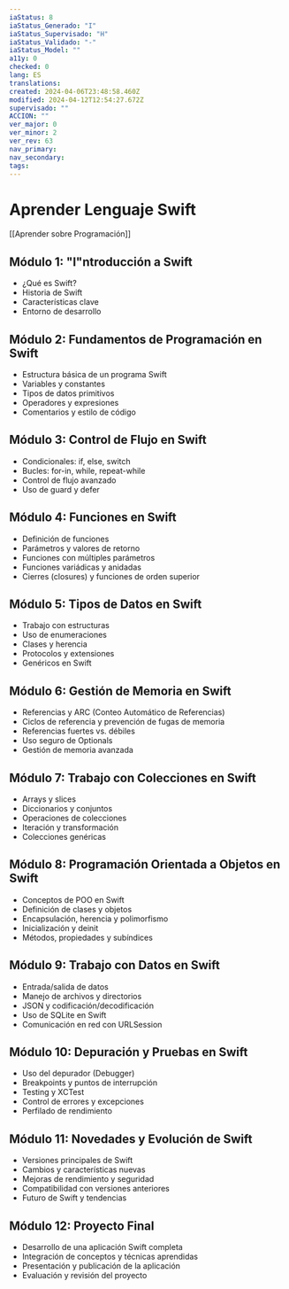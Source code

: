 ```yaml
---
iaStatus: 8
iaStatus_Generado: "I"
iaStatus_Supervisado: "H"
iaStatus_Validado: "-"
iaStatus_Model: ""
a11y: 0
checked: 0
lang: ES
translations: 
created: 2024-04-06T23:48:58.460Z
modified: 2024-04-12T12:54:27.672Z
supervisado: ""
ACCION: ""
ver_major: 0
ver_minor: 2
ver_rev: 63
nav_primary: 
nav_secondary: 
tags:
---
```

# Aprender Lenguaje Swift

[[Aprender sobre Programación]]

## Módulo 1: "I"ntroducción a Swift

- ¿Qué es Swift?
- Historia de Swift
- Características clave
- Entorno de desarrollo

## Módulo 2: Fundamentos de Programación en Swift

- Estructura básica de un programa Swift
- Variables y constantes
- Tipos de datos primitivos
- Operadores y expresiones
- Comentarios y estilo de código

## Módulo 3: Control de Flujo en Swift

- Condicionales: if, else, switch
- Bucles: for-in, while, repeat-while
- Control de flujo avanzado
- Uso de guard y defer

## Módulo 4: Funciones en Swift

- Definición de funciones
- Parámetros y valores de retorno
- Funciones con múltiples parámetros
- Funciones variádicas y anidadas
- Cierres (closures) y funciones de orden superior

## Módulo 5: Tipos de Datos en Swift

- Trabajo con estructuras
- Uso de enumeraciones
- Clases y herencia
- Protocolos y extensiones
- Genéricos en Swift

## Módulo 6: Gestión de Memoria en Swift

- Referencias y ARC (Conteo Automático de Referencias)
- Ciclos de referencia y prevención de fugas de memoria
- Referencias fuertes vs. débiles
- Uso seguro de Optionals
- Gestión de memoria avanzada

## Módulo 7: Trabajo con Colecciones en Swift

- Arrays y slices
- Diccionarios y conjuntos
- Operaciones de colecciones
- Iteración y transformación
- Colecciones genéricas

## Módulo 8: Programación Orientada a Objetos en Swift

- Conceptos de POO en Swift
- Definición de clases y objetos
- Encapsulación, herencia y polimorfismo
- Inicialización y deinit
- Métodos, propiedades y subíndices

## Módulo 9: Trabajo con Datos en Swift

- Entrada/salida de datos
- Manejo de archivos y directorios
- JSON y codificación/decodificación
- Uso de SQLite en Swift
- Comunicación en red con URLSession

## Módulo 10: Depuración y Pruebas en Swift

- Uso del depurador (Debugger)
- Breakpoints y puntos de interrupción
- Testing y XCTest
- Control de errores y excepciones
- Perfilado de rendimiento

## Módulo 11: Novedades y Evolución de Swift

- Versiones principales de Swift
- Cambios y características nuevas
- Mejoras de rendimiento y seguridad
- Compatibilidad con versiones anteriores
- Futuro de Swift y tendencias

## Módulo 12: Proyecto Final

- Desarrollo de una aplicación Swift completa
- Integración de conceptos y técnicas aprendidas
- Presentación y publicación de la aplicación
- Evaluación y revisión del proyecto

